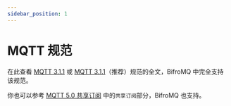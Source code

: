 ```yaml
---
sidebar_position: 1
---
```


# MQTT 规范

在此查看  [MQTT 3.1.1](https://public.dhe.ibm.com/software/dw/webservices/ws-mqtt/mqtt-v3r1.html) 或 [MQTT 3.1.1](http://docs.oasis-open.org/mqtt/mqtt/v3.1.1/os/mqtt-v3.1.1-os.html)（推荐）规范的全文，BifroMQ 中完全支持该规范。

你也可以参考 [MQTT 5.0 共享订阅](https://docs.oasis-open.org/mqtt/mqtt/v5.0/os/mqtt-v5.0-os.html#_Toc3901250) 中的`共享订阅`部分，BifroMQ 也支持。